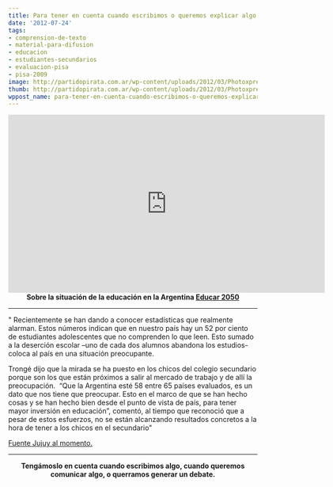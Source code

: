 ```yaml
---
title: Para tener en cuenta cuando escribimos o queremos explicar algo.
date: '2012-07-24'
tags:
- comprension-de-texto
- material-para-difusion
- educacion
- estudiantes-secundarios
- evaluacion-pisa
- pisa-2009
image: http://partidopirata.com.ar/wp-content/uploads/2012/03/Photoxpress_5302350.jpg
thumb: http://partidopirata.com.ar/wp-content/uploads/2012/03/Photoxpress_5302350-150x150.jpg
wppost_name: para-tener-en-cuenta-cuando-escribimos-o-queremos-explicar-algo
---
```


<center>
<iframe src="https://www.youtube.com/embed/HS9qUB3-BTc?feature=player_embedded" frameborder="0" width="640" height="360"></iframe>
<strong>Sobre la situación de la educación en la Argentina
<a href="http://www.educar2050.org.ar/" target="_blank">Educar 2050</a></strong></center>

<hr />

"
Recientemente se han dando a conocer estadísticas que realmente alarman. Estos números indican que en nuestro país hay un 52 por ciento de estudiantes adolescentes que no comprenden lo que leen. Esto sumado a la deserción escolar –uno de cada dos alumnos abandona los estudios- coloca al país en una situación preocupante.

Trongé dijo que la mirada se ha puesto en los chicos del colegio secundario porque son los que están próximos a salir al mercado de trabajo y de allí la preocupación.  “Que la Argentina esté 58 entre 65 países evaluados, es un dato que nos tiene que preocupar. Esto en el marco de que se han hecho cosas y se han hecho bien desde el punto de vista de país, para tener mayor inversión en educación”, comentó, al tiempo que reconoció que a pesar de estos esfuerzos, no se están alcanzando resultados concretos a la hora de tener a los chicos en el secundario"

<a href="http://jujuyalmomento.com.ar/?la-educacion-argentina-y-datos-que-preocupan&amp;page=ampliada&amp;id=10933" target="_blank">Fuente Jujuy al momento.</a>

<hr />
<p style="text-align: center;"><strong>Tengámoslo en cuenta cuando escribimos algo, cuando queremos comunicar algo, o querramos generar un debate.</strong></p>
